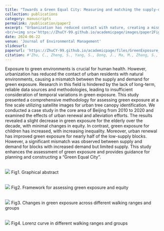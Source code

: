 ```yaml
---
title: "Towards a Green Equal City: Measuring and matching the supply-demand of green exposure in urban center"
collection: publications
category: manuscripts
permalink: /publication/paper2
excerpt: "Urbanization has reduced contact with nature, creating a mismatch between green space supply and demand. Using satellite data in Beijing (2010–2020), we found declining exposure for the elderly, rising but less equal exposure for children, and persistent mismatches despite partial gains from urban renewal.
<br/><img src='https://ZhuCY-99.github.io/academicpage/images/paper2Fig1.jpg'>" 
date: 2024-06-22
venue: 'Journal of Environmental Management'
slidesurl: 
paperurl: 'https://ZhuCY-99.github.io/academicpage/files/GreenExposure_JEM.pdf'
citation: #'Zhu, C., Zheng, S., Yang, S., Dong, J., Ma, M., Zhang, S., . . . Han, B. (2024). Towards a Green Equal City: Measuring and matching the supply-demand of green exposure in urban center. Journal of Environmental Management, 365, 121510.'
---
```



Exposure to green environments is crucial for human health. However, urbanization has reduced the contact of urban residents with natural environments, causing a mismatch between the supply and demand for green exposure. Research in this field is hindered by the lack of long-term, reliable data sources and methodologies, leading to insufficient consideration of temporal variations in green exposure. This study presented a comprehensive methodology for assessing green exposure at a fine scale utilizing satellite images for urban tree canopy identification. We conducted a case study in the core area of Beijing from 2010 to 2020 and examined the effects of urban renewal and alleviation efforts. The results revealed a slight decrease in green exposure for the elderly over the decade, with minimal changes in equity. In contrast, green exposure for children has increased, with increasing inequality. Moreover, urban renewal has improved green exposure for nearly half of the low-supply blocks. However, a significant mismatch was observed between supply and demand for blocks with increased demand but limited supply. This study enhances the assessment of green exposure and provides guidance for planning and constructing a “Green Equal City”.

<br/><img src='https://ZhuCY-99.github.io/academicpage///images/paper2Fig1.jpg'>
Fig1. Graphical abstract

<br/><img src='https://ZhuCY-99.github.io/academicpage///images/paper2Fig2.jpg'>
Fig2. Framework for assessing green exposure and equity

<br/><img src='https://ZhuCY-99.github.io/academicpage///images/paper2Fig3.jpg'>
Fig3. Changes in green exposure across different walking ranges and groups

<br/><img src='https://ZhuCY-99.github.io/academicpage///images/paper2Fig4.jpg'>
Fig4. Lorenz curve in different walking ranges and groups
